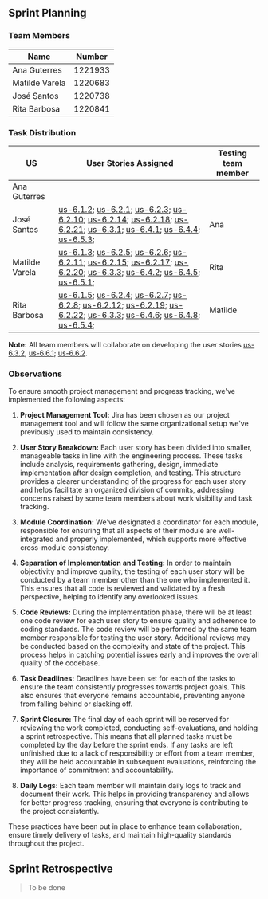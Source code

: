 ## Sprint Planning

### Team Members

| Name           | Number    |
|----------------|-----------|
| Ana Guterres   | 1221933   |
| Matilde Varela | 1220683   |
| José Santos    | 1220738   |
| Rita Barbosa   | 1220841   |

### Task Distribution

| US             | User Stories Assigned                                                                                                                                                                                                                                                                                                                                                                                                                                                         | Testing team member |
|----------------|-------------------------------------------------------------------------------------------------------------------------------------------------------------------------------------------------------------------------------------------------------------------------------------------------------------------------------------------------------------------------------------------------------------------------------------------------------------------------------|---------------------|
| Ana Guterres   |                                                                                                                                                                                                                                                                                                                                                                                                                                                                               |                     |
| José Santos    | [us-6.1.2](./1220738/us-6.1.2/readme.md); [us-6.2.1](./1220738/us-6.2.1/readme.md); [us-6.2.3](./1220738/us-6.2.3/readme.md); [us-6.2.10](./1220738/us-6.2.10/readme.md); [us-6.2.14](./1220738/us-6.2.14/readme.md); [us-6.2.18](./1220738/us-6.2.18/readme.md); [us-6.2.21](./1220738/us-6.2.21/readme.md); [us-6.3.1](./us-6.3.1/readme.md); [us-6.4.1](./1220738/us-6.4.1/readme.md); [us-6.4.4](./1220738/us-6.4.4/readme.md); [us-6.5.3](./1220738/us-6.5.3/readme.md); | Ana                 |
| Matilde Varela | [us-6.1.3](./1220683/us-6.1.3/readme.md); [us-6.2.5](./1220683/us-6.2.5/readme.md); [us-6.2.6](./1220683/us-6.2.6/readme.md); [us-6.2.11](./1220683/us-6.2.11/readme.md); [us-6.2.15](./1220683/us-6.2.15/readme.md); [us-6.2.17](./1220683/us-6.2.17/readme.md); [us-6.2.20](./1220683/us-6.2.20/readme.md); [us-6.3.3](./us-6.3.3/readme.md); [us-6.4.2](./1220683/us-6.4.2/readme.md); [us-6.4.5](./1220683/us-6.4.5/readme.md); [us-6.5.1](./1220683/us-6.5.1/readme.md); | Rita                |
| Rita Barbosa   | [us-6.1.5](./1220841/us-6.1.5/readme.md); [us-6.2.4](./1220841/us-6.2.4/readme.md); [us-6.2.7](./1220841/us-6.2.7/readme.md); [us-6.2.8](./1220841/us-6.2.8/readme.md); [us-6.2.12](./1220841/us-6.2.12/readme.md); [us-6.2.19](./1220841/us-6.2.19/readme.md); [us-6.2.22](./1220841/us-6.2.22/readme.md); [us-6.3.3](./us-6.3.3/readme.md); [us-6.4.6](./1220841/us-6.4.6/readme.md); [us-6.4.8](./1220841/us-6.4.8/readme.md); [us-6.5.4](./1220841/us-6.5.4/readme.md);   | Matilde             |

**Note:** All team members will collaborate on developing the user stories [us-6.3.2](./us-6.3.2/readme.md), [us-6.6.1](./us-6.6.1/readme.md); [us-6.6.2](./us-6.6.2/readme.md).

### Observations

To ensure smooth project management and progress tracking, we've implemented the following aspects:

1. **Project Management Tool:** Jira has been chosen as our project management tool and will follow the same organizational setup we've previously used to maintain consistency.

2. **User Story Breakdown:** Each user story has been divided into smaller, manageable tasks in line with the engineering process. These tasks include analysis, requirements gathering, design, immediate implementation after design completion, and testing. This structure provides a clearer understanding of the progress for each user story and helps facilitate an organized division of commits, addressing concerns raised by some team members about work visibility and task tracking.

3. **Module Coordination:** We've designated a coordinator for each module, responsible for ensuring that all aspects of their module are well-integrated and properly implemented, which supports more effective cross-module consistency.

4. **Separation of Implementation and Testing:** In order to maintain objectivity and improve quality, the testing of each user story will be conducted by a team member other than the one who implemented it. This ensures that all code is reviewed and validated by a fresh perspective, helping to identify any overlooked issues.

5. **Code Reviews:** During the implementation phase, there will be at least one code review for each user story to ensure quality and adherence to coding standards. The code review will be performed by the same team member responsible for testing the user story. Additional reviews may be conducted based on the complexity and state of the project. This process helps in catching potential issues early and improves the overall quality of the codebase.

6. **Task Deadlines:** Deadlines have been set for each of the tasks to ensure the team consistently progresses towards project goals. This also ensures that everyone remains accountable, preventing anyone from falling behind or slacking off.

7. **Sprint Closure:** The final day of each sprint will be reserved for reviewing the work completed, conducting self-evaluations, and holding a sprint retrospective. This means that all planned tasks must be completed by the day before the sprint ends. If any tasks are left unfinished due to a lack of responsibility or effort from a team member, they will be held accountable in subsequent evaluations, reinforcing the importance of commitment and accountability.

8. **Daily Logs:** Each team member will maintain daily logs to track and document their work. This helps in providing transparency and allows for better progress tracking, ensuring that everyone is contributing to the project consistently.

These practices have been put in place to enhance team collaboration, ensure timely delivery of tasks, and maintain high-quality standards throughout the project.

## Sprint Retrospective

> To be done

